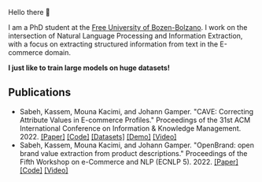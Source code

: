 Hello there 👋

I am a PhD student at the [Free University of Bozen-Bolzano](https://www.unibz.it/en/faculties/engineering/bachelor-computer-science/). I work on the intersection of Natural Language Processing and Information Extraction, with a focus on extracting structured information from text in the E-commerce domain.

**I just like to train large models on huge datasets!**

## Publications
- Sabeh, Kassem, Mouna Kacimi, and Johann Gamper. "CAVE: Correcting Attribute Values in E-commerce Profiles." Proceedings of the 31st ACM International Conference on Information & Knowledge Management. 2022. [[Paper]](https://dl.acm.org/doi/abs/10.1145/3511808.3557161) [[Code]](https://github.com/kassemsabeh/CAVE-demo) [[Datasets]](https://huggingface.co/datasets/ksabeh/cave-dataset) [[Demo]](https://kassemsabeh-cave-demo-app-fofhi8.streamlit.app/) [[Video]](https://www.youtube.com/watch?v=_3FFZh2GoS4)
- Sabeh, Kassem, Mouna Kacimi, and Johann Gamper. "OpenBrand: open brand value extraction from product descriptions." Proceedings of the Fifth Workshop on e-Commerce and NLP (ECNLP 5). 2022. [[Paper]](https://aclanthology.org/2022.ecnlp-1.19/) [[Code]](https://paperswithcode.com/paper/?acl=2022.ecnlp-1.19) [[Video]](https://aclanthology.org/2022.ecnlp-1.19.mp4)

<!---
kassemsabeh/kassemsabeh is a ✨ special ✨ repository because its `README.md` (this file) appears on your GitHub profile.
You can click the Preview link to take a look at your changes.
--->

